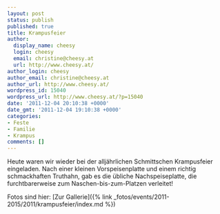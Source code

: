 ```yaml
---
layout: post
status: publish
published: true
title: Krampusfeier
author:
  display_name: cheesy
  login: cheesy
  email: christine@cheesy.at
  url: http://www.cheesy.at/
author_login: cheesy
author_email: christine@cheesy.at
author_url: http://www.cheesy.at/
wordpress_id: 15040
wordpress_url: http://www.cheesy.at/?p=15040
date: '2011-12-04 20:10:38 +0000'
date_gmt: '2011-12-04 19:10:38 +0000'
categories:
- Feste
- Familie
- Krampus
comments: []
---
```

<!--:de-->Heute waren wir wieder bei der alljährlichen Schmittschen Krampusfeier eingeladen. Nach einer kleinen Vorspeisenplatte und einem richtig schmackhaften Truthahn, gab es die übliche Nachspeiseplatte, die furchtbarerweise zum Naschen-bis-zum-Platzen verleitet!
Fotos sind hier:
[Zur Gallerie]({% link _fotos/events/2011-2015/2011/krampusfeier/index.md %})
<!--:-->
